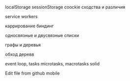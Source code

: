 
localStorage sessionStorage coockie сходства и различия

service workers

каррирование
биндинг

односвязные и двусвязные списки

графы и деревья

обход деревв



event loop, tasks microtasks, macrotasks
solid

Edit file from github mobile